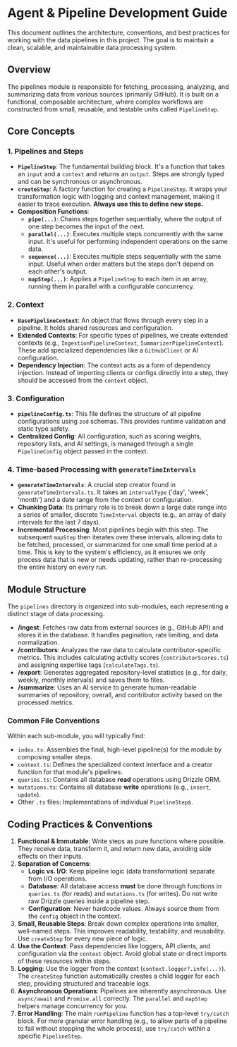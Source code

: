 # Agent & Pipeline Development Guide

This document outlines the architecture, conventions, and best practices for working with the data pipelines in this project. The goal is to maintain a clean, scalable, and maintainable data processing system.

## Overview

The pipelines module is responsible for fetching, processing, analyzing, and summarizing data from various sources (primarily GitHub). It is built on a functional, composable architecture, where complex workflows are constructed from small, reusable, and testable units called `PipelineStep`.

## Core Concepts

### 1. Pipelines and Steps

- **`PipelineStep`**: The fundamental building block. It's a function that takes an `input` and a `context` and returns an `output`. Steps are strongly typed and can be synchronous or asynchronous.
- **`createStep`**: A factory function for creating a `PipelineStep`. It wraps your transformation logic with logging and context management, making it easier to trace execution. **Always use this to define new steps.**
- **Composition Functions**:
  - **`pipe(...)`**: Chains steps together sequentially, where the output of one step becomes the input of the next.
  - **`parallel(...)`**: Executes multiple steps concurrently with the same input. It's useful for performing independent operations on the same data.
  - **`sequence(...)`**: Executes multiple steps sequentially with the same input. Useful when order matters but the steps don't depend on each other's output.
  - **`mapStep(...)`**: Applies a `PipelineStep` to each item in an array, running them in parallel with a configurable concurrency.

### 2. Context

- **`BasePipelineContext`**: An object that flows through every step in a pipeline. It holds shared resources and configuration.
- **Extended Contexts**: For specific types of pipelines, we create extended contexts (e.g., `IngestionPipelineContext`, `SummarizerPipelineContext`). These add specialized dependencies like a `GitHubClient` or AI configuration.
- **Dependency Injection**: The context acts as a form of dependency injection. Instead of importing clients or configs directly into a step, they should be accessed from the `context` object.

### 3. Configuration

- **`pipelineConfig.ts`**: This file defines the structure of all pipeline configurations using `zod` schemas. This provides runtime validation and static type safety.
- **Centralized Config**: All configuration, such as scoring weights, repository lists, and AI settings, is managed through a single `PipelineConfig` object passed in the context.

### 4. Time-based Processing with `generateTimeIntervals`

- **`generateTimeIntervals`**: A crucial step creator found in `generateTimeIntervals.ts`. It takes an `intervalType` ('day', 'week', 'month') and a date range from the context or configuration.
- **Chunking Data**: Its primary role is to break down a large date range into a series of smaller, discrete `TimeInterval` objects (e.g., an array of daily intervals for the last 7 days).
- **Incremental Processing**: Most pipelines begin with this step. The subsequent `mapStep` then iterates over these intervals, allowing data to be fetched, processed, or summarized for one small time period at a time. This is key to the system's efficiency, as it ensures we only process data that is new or needs updating, rather than re-processing the entire history on every run.

## Module Structure

The `pipelines` directory is organized into sub-modules, each representing a distinct stage of data processing.

- **/ingest**: Fetches raw data from external sources (e.g., GitHub API) and stores it in the database. It handles pagination, rate limiting, and data normalization.
- **/contributors**: Analyzes the raw data to calculate contributor-specific metrics. This includes calculating activity scores (`contributorScores.ts`) and assigning expertise tags (`calculateTags.ts`).
- **/export**: Generates aggregated repository-level statistics (e.g., for daily, weekly, monthly intervals) and saves them to files.
- **/summarize**: Uses an AI service to generate human-readable summaries of repository, overall, and contributor activity based on the processed metrics.

### Common File Conventions

Within each sub-module, you will typically find:

- `index.ts`: Assembles the final, high-level pipeline(s) for the module by composing smaller steps.
- `context.ts`: Defines the specialized context interface and a creator function for that module's pipelines.
- `queries.ts`: Contains all database **read** operations using Drizzle ORM.
- `mutations.ts`: Contains all database **write** operations (e.g., `insert`, `update`).
- Other `.ts` files: Implementations of individual `PipelineStep`s.

## Coding Practices & Conventions

1.  **Functional & Immutable**: Write steps as pure functions where possible. They receive data, transform it, and return new data, avoiding side effects on their inputs.
2.  **Separation of Concerns**:
    - **Logic vs. I/O**: Keep pipeline logic (data transformation) separate from I/O operations.
    - **Database**: All database access **must** be done through functions in `queries.ts` (for reads) and `mutations.ts` (for writes). Do not write raw Drizzle queries inside a pipeline step.
    - **Configuration**: Never hardcode values. Always source them from the `config` object in the context.
3.  **Small, Reusable Steps**: Break down complex operations into smaller, well-named steps. This improves readability, testability, and reusability. Use `createStep` for every new piece of logic.
4.  **Use the Context**: Pass dependencies like loggers, API clients, and configuration via the `context` object. Avoid global state or direct imports of these resources within steps.
5.  **Logging**: Use the logger from the context (`context.logger?.info(...)`). The `createStep` function automatically creates a child logger for each step, providing structured and traceable logs.
6.  **Asynchronous Operations**: Pipelines are inherently asynchronous. Use `async/await` and `Promise.all` correctly. The `parallel` and `mapStep` helpers manage concurrency for you.
7.  **Error Handling**: The main `runPipeline` function has a top-level `try/catch` block. For more granular error handling (e.g., to allow parts of a pipeline to fail without stopping the whole process), use `try/catch` within a specific `PipelineStep`.
